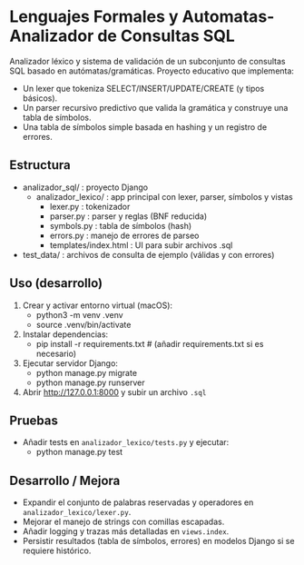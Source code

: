 # Lenguajes Formales y Automatas-Analizador de Consultas SQL

Analizador léxico y sistema de validación de un subconjunto de consultas SQL basado en autómatas/gramáticas.
Proyecto educativo que implementa:
- Un lexer que tokeniza SELECT/INSERT/UPDATE/CREATE (y tipos básicos).
- Un parser recursivo predictivo que valida la gramática y construye una tabla de símbolos.
- Una tabla de símbolos simple basada en hashing y un registro de errores.

## Estructura
- analizador_sql/ : proyecto Django
  - analizador_lexico/ : app principal con lexer, parser, símbolos y vistas
    - lexer.py : tokenizador
    - parser.py : parser y reglas (BNF reducida)
    - symbols.py : tabla de símbolos (hash)
    - errors.py : manejo de errores de parseo
    - templates/index.html : UI para subir archivos .sql
- test_data/ : archivos de consulta de ejemplo (válidas y con errores)

## Uso (desarrollo)
1. Crear y activar entorno virtual (macOS):
   - python3 -m venv .venv
   - source .venv/bin/activate
2. Instalar dependencias:
   - pip install -r requirements.txt  # (añadir requirements.txt si es necesario)
3. Ejecutar servidor Django:
   - python manage.py migrate
   - python manage.py runserver
4. Abrir http://127.0.0.1:8000 y subir un archivo `.sql`

## Pruebas
- Añadir tests en `analizador_lexico/tests.py` y ejecutar:
  - python manage.py test

## Desarrollo / Mejora
- Expandir el conjunto de palabras reservadas y operadores en `analizador_lexico/lexer.py`.
- Mejorar el manejo de strings con comillas escapadas.
- Añadir logging y trazas más detalladas en `views.index`.
- Persistir resultados (tabla de símbolos, errores) en modelos Django si se requiere histórico.
